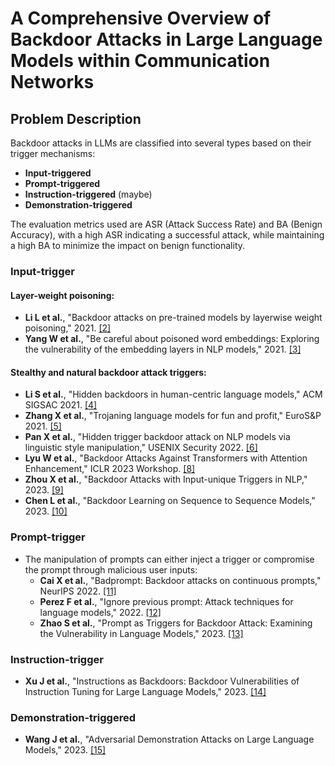 # A Comprehensive Overview of Backdoor Attacks in Large Language Models within Communication Networks

## Problem Description
Backdoor attacks in LLMs are classified into several types based on their trigger mechanisms:
- **Input-triggered**
- **Prompt-triggered**
- **Instruction-triggered** (maybe)
- **Demonstration-triggered**

The evaluation metrics used are ASR (Attack Success Rate) and BA (Benign Accuracy), with a high ASR indicating a successful attack, while maintaining a high BA to minimize the impact on benign functionality.


### Input-trigger
#### Layer-weight poisoning:
- **Li L et al.**, "Backdoor attacks on pre-trained models by layerwise weight poisoning," 2021. [\[2\]](https://arxiv.org/pdf/2108.13888)
- **Yang W et al.**, "Be careful about poisoned word embeddings: Exploring the vulnerability of the embedding layers in NLP models," 2021. [\[3\]](https://arxiv.org/pdf/2103.15543)

#### Stealthy and natural backdoor attack triggers:
- **Li S et al.**, "Hidden backdoors in human-centric language models," ACM SIGSAC 2021. [\[4\]](LinkToPaper4)
- **Zhang X et al.**, "Trojaning language models for fun and profit," EuroS&P 2021. [\[5\]](LinkToPaper5)
- **Pan X et al.**, "Hidden trigger backdoor attack on NLP models via linguistic style manipulation," USENIX Security 2022. [\[6\]](LinkToPaper6)
- **Lyu W et al.**, "Backdoor Attacks Against Transformers with Attention Enhancement," ICLR 2023 Workshop. [\[8\]](LinkToPaper8)
- **Zhou X et al.**, "Backdoor Attacks with Input-unique Triggers in NLP," 2023. [\[9\]](https://arxiv.org/pdf/2303.14325)
- **Chen L et al.**, "Backdoor Learning on Sequence to Sequence Models," 2023. [\[10\]](https://arxiv.org/pdf/2305.02424)

### Prompt-trigger
- The manipulation of prompts can either inject a trigger or compromise the prompt through malicious user inputs:
  - **Cai X et al.**, "Badprompt: Backdoor attacks on continuous prompts," NeurIPS 2022. [\[11\]](LinkToPaper11)
  - **Perez F et al.**, "Ignore previous prompt: Attack techniques for language models," 2022. [\[12\]](https://arxiv.org/pdf/2211.09527)
  - **Zhao S et al.**, "Prompt as Triggers for Backdoor Attack: Examining the Vulnerability in Language Models," 2023. [\[13\]](https://arxiv.org/pdf/2305.01219)

### Instruction-trigger
- **Xu J et al.**, "Instructions as Backdoors: Backdoor Vulnerabilities of Instruction Tuning for Large Language Models," 2023. [\[14\]](https://arxiv.org/pdf/2305.14710)

### Demonstration-triggered
- **Wang J et al.**, "Adversarial Demonstration Attacks on Large Language Models," 2023. [\[15\]](https://arxiv.org/pdf/2305.14950)

